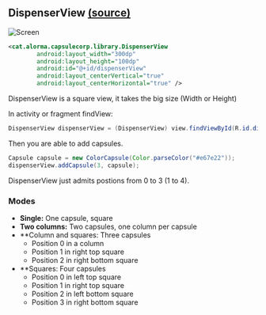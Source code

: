 ## DispenserView [(source)](https://github.com/alorma/capsulecorp/blob/master/Demo/src/main/res/layout/fragment_main.xml)

![Screen](https://raw2.github.com/alorma/capsulecorp/master/doc/art/screen_colors.png)

``` xml
<cat.alorma.capsulecorp.library.DispenserView
        android:layout_width="300dp"
        android:layout_height="100dp"
        android:id="@+id/dispenserView"
        android:layout_centerVertical="true"
        android:layout_centerHorizontal="true" />
```

DispenserView is a square view, it takes the big size  (Width or Height)

In activity or fragment findView:

``` java
DispenserView dispenserView = (DispenserView) view.findViewById(R.id.dispenserView);
```

Then you are able to add capsules.

``` java
Capsule capsule = new ColorCapsule(Color.parseColor("#e67e22"));
dispenserView.addCapsule(3, capsule);
```

DispenserView just admits postions from 0 to 3 (1 to 4).

### Modes

* **Single:** One capsule, square
* **Two columns:** Two capsules, one column per capsule
* **Column and squares: Three capsules
    * Position 0 in a column
    * Position 1 in right top square
    * Position 2 in right bottom square
* **Squares: Four capsules
    * Position 0 in left top square
    * Position 1 in right top square
    * Position 2 in left bottom square
    * Position 3 in right bottom square